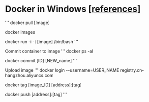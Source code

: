 # Docker in Windows [[references]](https://blog.51cto.com/u_15404184/4315226)

'''
docker pull [Image]

docker images

docker run -i -t [image] /bin/bash
'''

Commit container to image
'''
docker ps -al

docker commit [ID] [NEW_name]
'''

Upload image
'''
docker login --username=USER_NAME registry.cn-hangzhou.aliyuncs.com

docker tag [image_ID] [address]:[tag]

docker push [address]:[tag]
'''
